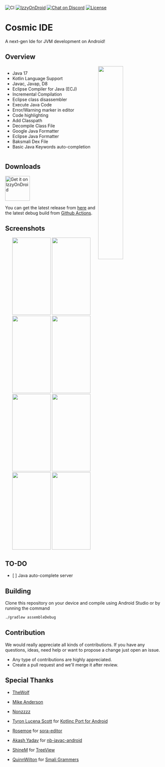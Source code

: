 ![CI](https://github.com/Cosmic-Ide/Cosmic-Ide/actions/workflows/android.yml/badge.svg)
[![IzzyOnDroid](https://img.shields.io/endpoint?url=https://apt.izzysoft.de/fdroid/api/v1/shield/com.pranav.java.ide)](https://apt.izzysoft.de/fdroid/index/apk/com.pranav.java.ide)
[![Chat on Discord](https://img.shields.io/badge/Chat-on%20discord-7289da)](https://discord.gg/8Gu6YCq2eS)
[![License](https://img.shields.io/badge/License-GPLv3-blue.svg)](https://github.com/Cosmic-Ide/Cosmic-Ide/blob/main/LICENSE)

# Cosmic IDE

A next-gen Ide for JVM development on Android!

Overview
---

<img src="https://raw.githubusercontent.com/Cosmic-Ide/Cosmic-Ide/main/art/icon.png" align="right" width="40%" height="40%"></img>

<div style="display:flex;">

- Java 17
- Kotlin Language Support
- Javac, Javap, D8
- Eclipse Compiler for Java (ECJ)
- Incremental Compilation
- Eclipse class disassembler
- Execute Java Code
- Error/Warning marker in editor
- Code highlighting
- Add Classpath
- Decompile Class File
- Google Java Formatter
- Eclipse Java Formatter
- Baksmali Dex File
- Basic Java Keywords auto-completion

</div>
<p>

Downloads
---

[<img alt="Get it on IzzyOnDroid" height="80" src="https://gitlab.com/IzzyOnDroid/repo/-/raw/master/assets/IzzyOnDroid.png">](https://apt.izzysoft.de/fdroid/index/apk/com.pranav.java.ide)

You can get the latest release from [here](https://github.com/Cosmic-Ide/Cosmic-Ide/releases/v0.0.5)
and the latest debug build from [Github Actions](https://github.com/Cosmic-Ide/Cosmic-Ide/actions).

Screenshots
---

<p align="center">

<img width="125" height="250" src="https://raw.githubusercontent.com/Cosmic-Ide/Cosmic-Ide/main/art/img/editor.png">
<img width="125" height="250" src="https://raw.githubusercontent.com/Cosmic-Ide/Cosmic-Ide/main/art/img/diagnostic.png">
<img width="125" height="250" src="https://raw.githubusercontent.com/Cosmic-Ide/Cosmic-Ide/main/art/img/run.png">
<img width="125" height="250" src="https://raw.githubusercontent.com/Cosmic-Ide/Cosmic-Ide/main/art/img/settings.png">
<img width="125" height="250" src="https://raw.githubusercontent.com/Cosmic-Ide/Cosmic-Ide/main/art/img/javap.png">
<img width="125" height="250" src="https://raw.githubusercontent.com/Cosmic-Ide/Cosmic-Ide/main/art/img/smali.png">
<img width="125" height="250" src="https://raw.githubusercontent.com/Cosmic-Ide/Cosmic-Ide/main/art/img/decompiler.png">
<img width="125" height="250" src="https://raw.githubusercontent.com/Cosmic-Ide/Cosmic-Ide/main/art/img/treeview.png">

</p>

TO-DO
---

- \[ \] Java auto-complete server

Building
---

Clone this repository on your device and compile using Android Studio or by running the command

```sh
./gradlew assembleDebug
```

Contribution
---

We would really appreciate all kinds of contributions.
If you have any questions, ideas, need help or want to propose a change just open an issue.

- Any type of contributions are highly appreciated.
- Create a pull request and we'll merge it after review.

Special Thanks
---

- [TheWolf](https://github.com/thewolfprod)

- [Mike Anderson](https://github.com/MikeAndrson)

- [Nonzzzz](https://github.com/Nonzzzz)

- [Tyron Lucena Scott](https://github.com/tyron12233) for [Kotlinc Port for Android](https://github.com/tyron12233/CodeAssist/tree/main/build-tools/kotlinc)

- [Rosemoe](https://github.com/Rosemoe) for [sora-editor](https://github.com/Rosemoe/sora-editor)

- [Akash Yadav](https://github.com/Itsaky) for [nb-javac-android](https://github.com/Itsaky/nb-javac-android)

- [ShineM](https://github.com/shineM) for [TreeView](https://github.com/ShineM/TreeView)

- [QuinnWilton](https://github.com/QuinnWilton) for [Smali Grammers](https://github.com/QuinnWilton/sublime-smali)
